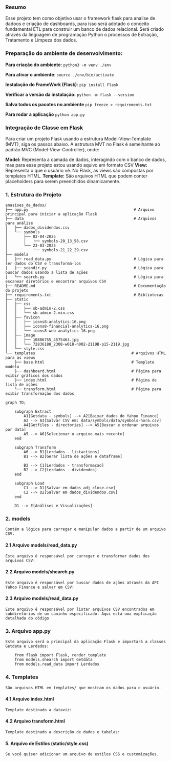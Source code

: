 ### Resumo
Esse projeto tem como objetivo usar o framework flask para analise de dadoos e criação de dashboards,
para isso será adotado o conceito fundamental ETL para construir um banco de dados relacional.
Será criado através da linguagem de programação Python o processos de Extração, Tratamento e Limpeza dos dados.

### Preparação do ambiente de desenvolvimento:

**Para criação do ambiente**:
    ``python3 -m venv ./env``

**Para ativar o ambiente**:
    ``source ./env/bin/activate``

**Instalação do FrameWork (Flask)**:
    ``pip install Flask``

**Verificar a versão da instalação:**
    ``python -m flask --version``

**Salva todos os pacotes no ambiente**
    ``pip freeze > requirements.txt``

**Para rodar a aplicação**
    ``python app.py``


### Integração de Classe em Flask

Para criar um projeto Flask usando a estrutura Model-View-Template (MVT), siga os passos abaixo. A estrutura MVT no Flask é semelhante ao padrão MVC (Model-View-Controller), onde:

**Model:** Representa a camada de dados, interagindo com o banco de dados, mas para esse projeto estou usando aquivo em formato CSV
**View:** Representa o que o usuário vê. No Flask, as views são compostas por templates HTML.
**Template:** São arquivos HTML que podem conter placeholders para serem preenchidos dinamicamente.

### 1. Estrutura do Projeto

```
anasises_de_dados/
├── app.py                                              # Arquivo principal para iniciar a aplicação Flask
├── data                                                # Arquivos para análise
│   ├── dados_dividendos.csv
│   └── symbols
│       ├── 02-04-2025
│       │   └── symbols-20_13_58.csv
│       └── 23-03-2025
│           └── symbols-21_22_29.csv
├── models
│   ├── read_data.py                                    # Lógica para ler dados do CSV e transformá-los
│   ├── scandir.py                                      # Lógica para buscar dados usando a lista de ações
│   └── search.py                                       # Lógica para escanear diretórios e encontrar arquivos CSV
├── README.md                                           # Documentação do projeto
├── requirements.txt                                    # Bibliotecas
├── static
│   ├── css
│   │   ├── sb-admin-2.css
│   │   └── sb-admin-2.min.css
│   ├── favicon
│   │   ├── icons8-analytics-16.png
│   │   ├── icons8-financial-analytics-16.png
│   │   └── icons8-web-analytics-16.png
│   ├── image
│   │   ├── 10806755_4575463.jpg
│   │   └── 72836188_2308-w018-n002-2119B-p15-2119.jpg
│   └── style.css
└── templates                                          # Arquivos HTML para as views
    ├── base.html                                      # Template modelo
    ├── dashboard.html                                 # Página para exibir gráficos dos dados
    ├── index.html                                     # Página de lista de ações
    └── transform.html                                 # Página para exibir transformação dos dados  

```

```mermaid
graph TD;

    subgraph Extract
        A1[Getdata - symbols] --> A2[Baixar dados do Yahoo Finance]
        A2 --> A3[Salvar CSV em: data/symbols/data/symbols-hora.csv]
        A4[Getfiles - directories] --> A5[Buscar e ordenar arquivos por data]
        A5 --> A6[Selecionar o arquivo mais recente]
    end

    subgraph Transform
        A6 --> B1[Lerdados - listactions]
        B1 --> B2[Gerar lista de ações e dataframe]

        B2 --> C1[Lerdados - transformacao]
        B2 --> C2[Lerdados - dividendos]
    end

    subgraph Load
        C1 --> D1[Salvar em dados_adj_close.csv]
        C2 --> D2[Salvar em dados_dividendos.csv]
    end

    D1 --> E[Análises e Visualizações]

```


### 2. models
    Contém a lógica para carregar e manipular dados a partir de um arquivo CSV.

#### 2.1 Arquivo models/read_data.py
    Este arquivo é responsável por carregar e transformar dados dos arquivos CSV:

#### 2.2 Arquivo models/shearch.py
    Este arquivo é responsável por buscar dados de ações através da API Yahoo Finance e salvar em CSV:

#### 2.3 Arquivo models/read_data.py
    Este arquivo é responsável por listar arquivos CSV encontrados em subdiretórios de um caminho especificado. Aqui está uma explicação detalhada do código

### 3. Arquivo app.py
    Este arquivo será o principal da aplicação Flask e importará a classes Getdata e Lerdados:
    
```
    from flask import Flask, render_template
    from models.shearch import Getdata
    from models.read_data import Lerdados
```



### 4. Templates
    São arquivos HTML em templates/ que mostram os dados para o usuário.
#### 4.1 Arquivo index.html
    Template destinado a dataviz:

#### 4.2 Arquivo transform.html
    Template destinado a descrição de dados e tabelas:


#### 5. Arquivo de Estilos (static/style.css)
    Se você quiser adicionar um arquivo de estilos CSS e customizações.

